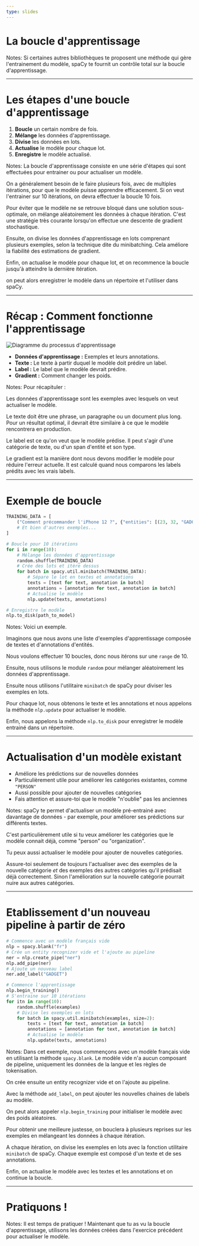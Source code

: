 ```yaml
---
type: slides
---
```


# La boucle d'apprentissage

Notes: Si certaines autres bibliothèques te proposent une méthode qui gère
l'entrainement du modèle, spaCy te fournit un contrôle total sur la boucle
d'apprentissage.

---

# Les étapes d'une boucle d'apprentissage

1. **Boucle** un certain nombre de fois.
2. **Mélange** les données d'apprentissage.
3. **Divise** les données en lots.
4. **Actualise** le modèle pour chaque lot.
5. **Enregistre** le modèle actualisé.

Notes: La boucle d'apprentissage consiste en une série d'étapes qui sont
effectuées pour entrainer ou pour actualiser un modèle.

On a généralement besoin de le faire plusieurs fois, avec de multiples
itérations, pour que le modèle puisse apprendre efficacement. Si on veut
l'entrainer sur 10 itérations, on devra effectuer la boucle 10 fois.

Pour éviter que le modèle ne se retrouve bloqué dans une solution sous-optimale,
on mélange aléatoirement les données à chaque itération. C'est une stratégie
très courante lorsqu'on effectue une descente de gradient stochastique.

Ensuite, on divise les données d'apprentissage en lots comprenant plusieurs
exemples, selon la technique dite du minibatching. Cela améliore la fiabilité
des estimations de gradient.

Enfin, on actualise le modèle pour chaque lot, et on recommence la boucle
jusqu'à atteindre la dernière itération.

on peut alors enregistrer le modèle dans un répertoire et l'utiliser dans spaCy.

---

# Récap : Comment fonctionne l'apprentissage

<img src="/training_fr.png" alt="Diagramme du processus d'apprentissage" />

- **Données d'apprentissage :** Exemples et leurs annotations.
- **Texte :** Le texte à partir duquel le modèle doit prédire un label.
- **Label :** Le label que le modèle devrait prédire.
- **Gradient :** Comment changer les poids.

Notes: Pour récapituler :

Les données d'apprentissage sont les exemples avec lesquels on veut actualiser
le modèle.

Le texte doit être une phrase, un paragraphe ou un document plus long. Pour un
résultat optimal, il devrait être similaire à ce que le modèle rencontrera en
production.

Le label est ce qu'on veut que le modèle prédise. Il peut s'agir d'une catégorie
de texte, ou d'un span d'entité et son type.

Le gradient est la manière dont nous devons modifier le modèle pour réduire
l'erreur actuelle. It est calculé quand nous comparons les labels prédits avec
les vrais labels.

---

# Exemple de boucle

```python
TRAINING_DATA = [
    ("Comment précommander l'iPhone 12 ?", {"entities": [(23, 32, "GADGET")]})
    # Et bien d'autres exemples...
]
```

```python
# Boucle pour 10 itérations
for i in range(10):
    # Mélange les données d'apprentissage
    random.shuffle(TRAINING_DATA)
    # Crée des lots et itère dessus
    for batch in spacy.util.minibatch(TRAINING_DATA):
        # Sépare le lot en textes et annotations
        texts = [text for text, annotation in batch]
        annotations = [annotation for text, annotation in batch]
        # Actualise le modèle
        nlp.update(texts, annotations)

# Enregistre le modèle
nlp.to_disk(path_to_model)
```

Notes: Voici un exemple.

Imaginons que nous avons une liste d'exemples d'apprentissage composée de textes
et d'annotations d'entités.

Nous voulons effectuer 10 boucles, donc nous itérons sur une `range` de 10.

Ensuite, nous utilisons le module `random` pour mélanger aléatoirement les
données d'apprentissage.

Ensuite nous utilisons l'utilitaire `minibatch` de spaCy pour diviser les
exemples en lots.

Pour chaque lot, nous obtenons le texte et les annotations et nous appelons la
méthode `nlp.update` pour actualiser le modèle.

Enfin, nous appelons la méthode `nlp.to_disk` pour enregistrer le modèle
entrainé dans un répertoire.

---

# Actualisation d'un modèle existant

- Améliore les prédictions sur de nouvelles données
- Particulièrement utile pour améliorer les catégories existantes, comme
  `"PERSON"`
- Aussi possible pour ajouter de nouvelles catégories
- Fais attention et assure-toi que le modèle "n'oublie" pas les anciennes

Notes: spaCy te permet d'actualiser un modèle pré-entrainé avec davantage de
données - par exemple, pour améliorer ses prédictions sur différents textes.

C'est particulièrement utile si tu veux améliorer les catégories que le modèle
connait déjà, comme "person" ou "organization".

Tu peux aussi actualiser le modèle pour ajouter de nouvelles catégories.

Assure-toi seulement de toujours l'actualiser avec des exemples de la nouvelle
catégorie _et_ des exemples des autres catégories qu'il prédisait déjà
correctement. Sinon l'amélioration sur la nouvelle catégorie pourrait nuire aux
autres catégories.

---

# Etablissement d'un nouveau pipeline à partir de zéro

```python
# Commence avec un modèle français vide
nlp = spacy.blank("fr")
# Crée un entity recognizer vide et l'ajoute au pipeline
ner = nlp.create_pipe("ner")
nlp.add_pipe(ner)
# Ajoute un nouveau label
ner.add_label("GADGET")

# Commence l'apprentissage
nlp.begin_training()
# S'entraine sur 10 itérations
for itn in range(10):
    random.shuffle(examples)
    # Divise les exemples en lots
    for batch in spacy.util.minibatch(examples, size=2):
        texts = [text for text, annotation in batch]
        annotations = [annotation for text, annotation in batch]
        # Actualise le modèle
        nlp.update(texts, annotations)
```

Notes: Dans cet exemple, nous commençons avec un modèle français vide en
utilisant la méthode `spacy.blank`. Le modèle vide n'a aucun composant de
pipeline, uniquement les données de la langue et les règles de tokenisation.

On crée ensuite un entity recognizer vide et on l'ajoute au pipeline.

Avec la méthode `add_label`, on peut ajouter les nouvelles chaines de labels au
modèle.

On peut alors appeler `nlp.begin_training` pour initialiser le modèle avec des
poids aléatoires.

Pour obtenir une meilleure justesse, on bouclera à plusieurs reprises sur les
exemples en mélangeant les données à chaque itération.

A chaque itération, on divise les exemples en lots avec la fonction utilitaire
`minibatch` de spaCy. Chaque exemple est composé d'un texte et de ses
annotations.

Enfin, on actualise le modèle avec les textes et les annotations et on continue
la boucle.

---

# Pratiquons !

Notes: Il est temps de pratiquer ! Maintenant que tu as vu la boucle
d'apprentissage, utilisons les données créées dans l'exercice précédent pour
actualiser le modèle.
